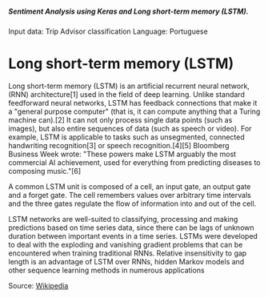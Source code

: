 ##### Sentiment Analysis using Keras and Long short-term memory (LSTM).

Input data: Trip Advisor classification
Language: Portuguese

# Long short-term memory (LSTM)

Long short-term memory (LSTM) is an artificial recurrent neural network, (RNN) architecture[1] used in the field of deep learning. Unlike standard feedforward neural networks, LSTM has feedback connections that make it a "general purpose computer" (that is, it can compute anything that a Turing machine can).[2] It can not only process single data points (such as images), but also entire sequences of data (such as speech or video). For example, LSTM is applicable to tasks such as unsegmented, connected handwriting recognition[3] or speech recognition.[4][5] Bloomberg Business Week wrote: "These powers make LSTM arguably the most commercial AI achievement, used for everything from predicting diseases to composing music."[6]

A common LSTM unit is composed of a cell, an input gate, an output gate and a forget gate. The cell remembers values over arbitrary time intervals and the three gates regulate the flow of information into and out of the cell.

LSTM networks are well-suited to classifying, processing and making predictions based on time series data, since there can be lags of unknown duration between important events in a time series. LSTMs were developed to deal with the exploding and vanishing gradient problems that can be encountered when training traditional RNNs. Relative insensitivity to gap length is an advantage of LSTM over RNNs, hidden Markov models and other sequence learning methods in numerous applications

Source: [Wikipedia](https://en.wikipedia.org/wiki/Iterated_local_search) 
